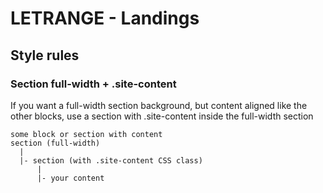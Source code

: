 # LETRANGE - Landings


## Style rules

### Section full-width + .site-content

If you want a full-width section background, but content aligned like the other blocks, use a section with .site-content inside the full-width section 
```
some block or section with content
section (full-width)
  |
  |- section (with .site-content CSS class)
      |
      |- your content
```

